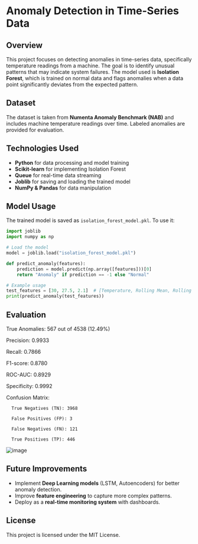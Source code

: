 # Anomaly Detection in Time-Series Data

## **Overview**
This project focuses on detecting anomalies in time-series data, specifically temperature readings from a machine. The goal is to identify unusual patterns that may indicate system failures. The model used is **Isolation Forest**, which is trained on normal data and flags anomalies when a data point significantly deviates from the expected pattern.

## **Dataset**
The dataset is taken from **Numenta Anomaly Benchmark (NAB)** and includes machine temperature readings over time. Labeled anomalies are provided for evaluation.

## **Technologies Used**
- **Python** for data processing and model training
- **Scikit-learn** for implementing Isolation Forest
- **Queue** for real-time data streaming
- **Joblib** for saving and loading the trained model
- **NumPy & Pandas** for data manipulation


## **Model Usage**
The trained model is saved as `isolation_forest_model.pkl`. To use it:
```python
import joblib
import numpy as np

# Load the model
model = joblib.load("isolation_forest_model.pkl")

def predict_anomaly(features):
    prediction = model.predict(np.array([features]))[0]
    return "Anomaly" if prediction == -1 else "Normal"

# Example usage
test_features = [30, 27.5, 2.1]  # [Temperature, Rolling Mean, Rolling Std]
print(predict_anomaly(test_features))
```
## **Evaluation**

True Anomalies: 567 out of 4538 (12.49%)

Precision: 0.9933

Recall: 0.7866

F1-score: 0.8780

ROC-AUC: 0.8929

Specificity: 0.9992

Confusion Matrix:

      True Negatives (TN): 3968
  
      False Positives (FP): 3
  
      False Negatives (FN): 121
  
      True Positives (TP): 446

![image](https://github.com/user-attachments/assets/78a7e131-1d16-406d-9156-4ee0728f2be0)
## **Future Improvements**
- Implement **Deep Learning models** (LSTM, Autoencoders) for better anomaly detection.
- Improve **feature engineering** to capture more complex patterns.
- Deploy as a **real-time monitoring system** with dashboards.

## **License**
This project is licensed under the MIT License.

